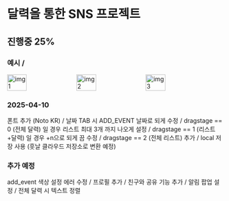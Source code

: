 # 달력을 통한 SNS 프로젝트
## 진행중 25%
### 예시 / 
<div style="display: flex; gap: 10px;">
  <img src="https://github.com/user-attachments/assets/755ffadd-725f-491e-94b1-d749e90662e1" alt="img1" style="width: 30%; height: auto;" />
  <img src="https://github.com/user-attachments/assets/b83f6d3e-b8f9-4c59-844a-1768a1ce8104" alt="img2" style="width: 30%; height: auto;" />
  <img src="https://github.com/user-attachments/assets/4bcc5327-7c61-4fd0-9cf5-8bb9e1d456d2" alt="img3" style="width: 30%; height: auto;" />
</div>

### 2025-04-10 
폰트 추가 (Noto KR) / 날짜 TAB 시 ADD_EVENT 날짜로 되게 수정 / dragstage == 0 (전체 달력) 일 경우 리스트 최대 3개 까지 나오게 설정 / dragstage == 1 (리스트+달력) 일 경우 +n으로 되게 끔 수정 / dragstage == 2 (전체 리스트) 추가 / local 저장 사용 (훗날 클라우드 저장소로 변환 예정)


### 추가 예정
add_event 색상 설정 에러 수정 / 프로필 추가 / 친구와 공유 기능 추가 / 알림 팝업 설정 / 전체 달력 시 텍스트 정렬 

